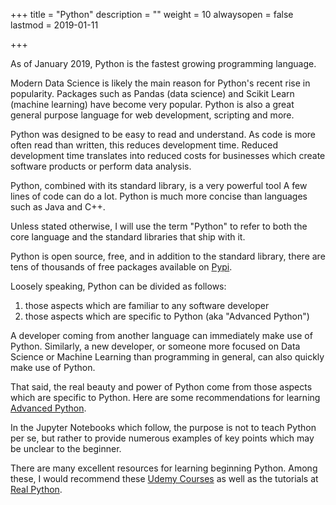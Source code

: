+++
title = "Python"
description = ""
weight = 10
alwaysopen = false
lastmod = 2019-01-11

+++

As of January 2019, Python is the fastest growing programming language.

Modern Data Science is likely the main reason for Python's recent rise in popularity.  Packages such as Pandas (data science) and Scikit Learn (machine learning) have become very popular.  Python is also a great general purpose language for web development, scripting and more.

Python was designed to be easy to read and understand.  As code is more often read than written, this reduces development time.  Reduced development time translates into reduced costs for businesses which create software products or perform data analysis.

Python, combined with its standard library, is a very powerful tool  A few lines of code can do a lot.  Python is much more concise than languages such as Java and C++.

Unless stated otherwise, I will use the term "Python" to refer to both the core language and the standard libraries that ship with it.

Python is open source, free, and in addition to the standard library, there are tens of thousands of free packages available on [Pypi](https://pypi.org/).

Loosely speaking, Python can be divided as follows:

1. those aspects which are familiar to any software developer
2. those aspects which are specific to Python (aka "Advanced Python")

A developer coming from another language can immediately make use of Python.  Similarly, a new developer, or someone more focused on Data Science or Machine Learning than programming in general, can also quickly make use of Python.

That said, the real beauty and power of Python come from those aspects which are specific to Python.  Here are some recommendations for learning [Advanced Python](/books/adv_python).

In the Jupyter Notebooks which follow, the purpose is not to teach Python per se, but rather to provide numerous examples of key points which may be unclear to the beginner.

There are many excellent resources for learning beginning Python.  Among these, I would recommend these [Udemy Courses](/reviews/special/udemy) as well as the tutorials at  [Real Python](https://realpython.com/).
